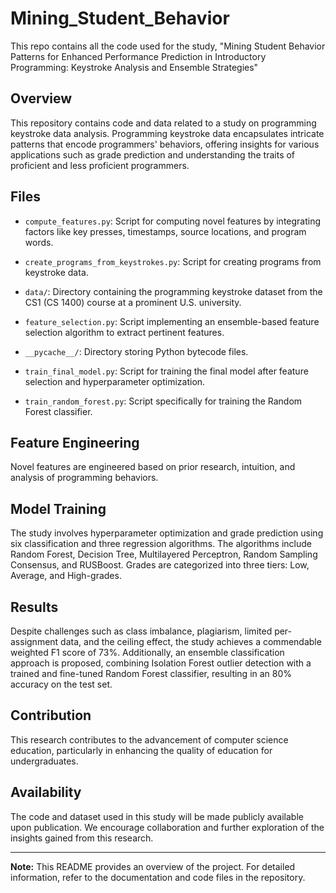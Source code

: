 # Mining_Student_Behavior
This repo contains all the code used for the study, "Mining Student Behavior Patterns for Enhanced Performance Prediction in Introductory Programming: Keystroke Analysis and Ensemble Strategies"

## Overview

This repository contains code and data related to a study on programming keystroke data analysis. Programming keystroke data encapsulates intricate patterns that encode programmers' behaviors, offering insights for various applications such as grade prediction and understanding the traits of proficient and less proficient programmers.

## Files

- `compute_features.py`: Script for computing novel features by integrating factors like key presses, timestamps, source locations, and program words.
  
- `create_programs_from_keystrokes.py`: Script for creating programs from keystroke data.

- `data/`: Directory containing the programming keystroke dataset from the CS1 (CS 1400) course at a prominent U.S. university.

- `feature_selection.py`: Script implementing an ensemble-based feature selection algorithm to extract pertinent features.

- `__pycache__/`: Directory storing Python bytecode files.

- `train_final_model.py`: Script for training the final model after feature selection and hyperparameter optimization.

- `train_random_forest.py`: Script specifically for training the Random Forest classifier.

## Feature Engineering

Novel features are engineered based on prior research, intuition, and analysis of programming behaviors.

## Model Training

The study involves hyperparameter optimization and grade prediction using six classification and three regression algorithms. The algorithms include Random Forest, Decision Tree, Multilayered Perceptron, Random Sampling Consensus, and RUSBoost. Grades are categorized into three tiers: Low, Average, and High-grades.

## Results

Despite challenges such as class imbalance, plagiarism, limited per-assignment data, and the ceiling effect, the study achieves a commendable weighted F1 score of 73%. Additionally, an ensemble classification approach is proposed, combining Isolation Forest outlier detection with a trained and fine-tuned Random Forest classifier, resulting in an 80% accuracy on the test set.

## Contribution

This research contributes to the advancement of computer science education, particularly in enhancing the quality of education for undergraduates.

## Availability

The code and dataset used in this study will be made publicly available upon publication. We encourage collaboration and further exploration of the insights gained from this research.

---

**Note:** This README provides an overview of the project. For detailed information, refer to the documentation and code files in the repository.
